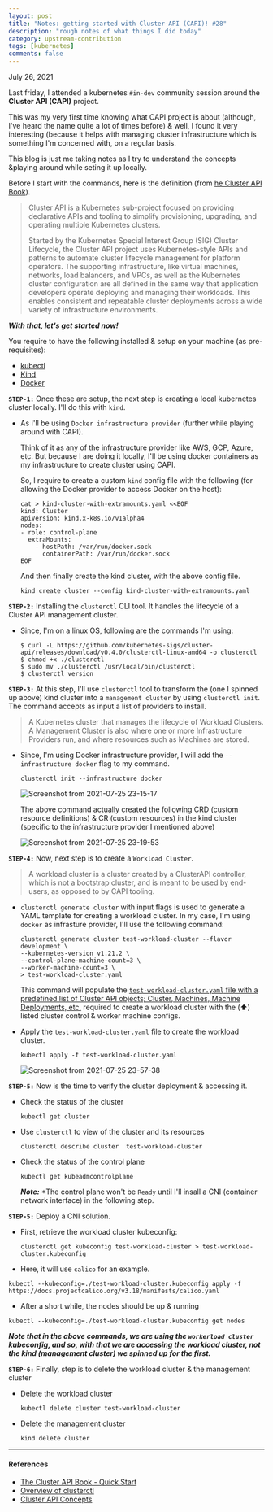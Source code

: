 ```yaml
---
layout: post
title: "Notes: getting started with Cluster-API (CAPI)! #28"
description: "rough notes of what things I did today"
category: upstream-contribution
tags: [kubernetes]
comments: false
---
```


July 26, 2021

Last friday, I attended a kubernetes `#in-dev` community session around the **Cluster API (CAPI)** project.

This was my very first time knowing what CAPI project is about (although, I've heard the name quite a lot of times before) & well, I found it very interesting (because it helps with managing cluster infrastructure which is something I'm concerned with, on a regular basis.

This blog is just me taking notes as I try to understand the concepts &playing around while seting it up locally.

Before I start with the commands, here is the definition (from [he Cluster API Book](https://cluster-api.sigs.k8s.io/introduction.html)).

> Cluster API is a Kubernetes sub-project focused on providing declarative APIs and tooling to simplify provisioning, upgrading, and operating multiple Kubernetes clusters.
> 
> Started by the Kubernetes Special Interest Group (SIG) Cluster Lifecycle, the Cluster API project uses Kubernetes-style APIs and patterns to automate cluster lifecycle management for platform operators. The supporting infrastructure, like virtual machines, networks, load balancers, and VPCs, as well as the Kubernetes cluster configuration are all defined in the same way that application developers operate deploying and managing their workloads. This enables consistent and repeatable cluster deployments across a wide variety of infrastructure environments.

***With that, let's get started now!***

You require to have the following installed & setup on your machine (as pre-requisites):
- [kubectl](https://kubernetes.io/docs/tasks/tools/install-kubectl/)
- [Kind](https://kind.sigs.k8s.io/)
- [Docker](https://www.docker.com/)

**`STEP-1:`** Once these are setup, the next step is creating a local kubernetes cluster locally. I'll do this with `kind`.

- As I'll be using `Docker infrastructure provider` (further while playing around with CAPI). 

  Think of it as any of the infrastructure provider like AWS, GCP, Azure, etc. But because I are doing it locally, I'll be using docker containers as my infrastructure to create cluster using CAPI. 
  
  So, I require to create a custom `kind` config file with the following (for allowing the Docker provider to access Docker on the host):

  ```
  cat > kind-cluster-with-extramounts.yaml <<EOF
  kind: Cluster
  apiVersion: kind.x-k8s.io/v1alpha4
  nodes:
  - role: control-plane
    extraMounts:
      - hostPath: /var/run/docker.sock
        containerPath: /var/run/docker.sock
  EOF
  ```

  And then finally create the kind cluster, with the above config file.

  `kind create cluster --config kind-cluster-with-extramounts.yaml`
  
  
**`STEP-2:`** Installing the `clusterctl` CLI tool. It handles the lifecycle of a Cluster API management cluster.

- Since, I'm on a linux OS, following are the commands I'm using:

  ```
  $ curl -L https://github.com/kubernetes-sigs/cluster-api/releases/download/v0.4.0/clusterctl-linux-amd64 -o clusterctl
  $ chmod +x ./clusterctl
  $ sudo mv ./clusterctl /usr/local/bin/clusterctl
  $ clusterctl version
  ```

**`STEP-3:`** At this step, I'll use `clusterctl` tool to transform the (one I spinned up above) kind cluster into a `management cluster` by using `clusterctl init`. The command accepts as input a list of providers to install.

> A Kubernetes cluster that manages the lifecycle of Workload Clusters. A Management Cluster is also where one or more Infrastructure Providers run, and where resources such as Machines are stored.

- Since, I'm using Docker infrastructure provider, I will add the `--infrastructure docker` flag to my command.

  `clusterctl init --infrastructure docker`
  
   ![Screenshot from 2021-07-25 23-15-17](https://user-images.githubusercontent.com/30499743/126908313-8c59e4aa-c3e5-4940-8ecb-8dc425366449.png)

   The above command actually created the following CRD (custom resource definitions) & CR (custom resources) in the kind cluster (specific to the infrastructure provider I mentioned above)
   
   ![Screenshot from 2021-07-25 23-19-53](https://user-images.githubusercontent.com/30499743/126908439-a6559b8b-1962-4061-b1ef-81d270de9478.png)

**`STEP-4:`** Now, next step is to create a `Workload Cluster`.

> A workload cluster is a cluster created by a ClusterAPI controller, which is not a bootstrap cluster, and is meant to be used by end-users, as opposed to by CAPI tooling.

- `clusterctl generate cluster` with input flags is used to generate a YAML template for creating a workload cluster. In my case, I'm using `docker` as infrasture provider, I'll use the following command:

  ```
  clusterctl generate cluster test-workload-cluster --flavor development \
  --kubernetes-version v1.21.2 \
  --control-plane-machine-count=3 \
  --worker-machine-count=3 \
  > test-workload-cluster.yaml
  ```
  
  This command will populate the [`test-workload-cluster.yaml` file with a predefined list of Cluster API objects; Cluster, Machines, Machine Deployments, etc.](https://gist.github.com/Priyankasaggu11929/487f0090d41d07c44bc4d5fa7b57de34) required to create a workload cluster with the (⬆️) listed cluster control & worker machine configs.

- Apply the `test-workload-cluster.yaml` file to create the workload cluster.

  `kubectl apply -f test-workload-cluster.yaml`
  
  ![Screenshot from 2021-07-25 23-57-38](https://user-images.githubusercontent.com/30499743/126909421-b719a0bf-e59e-4a90-89c9-cdce7978e80e.png)


**`STEP-5:`** Now is the time to verify the cluster deployment & accessing it.

- Check the status of the cluster

  `kubectl get cluster`

- Use `clusterctl` to view of the cluster and its resources

  `clusterctl describe cluster  test-workload-cluster`

- Check the status of the control plane

  `kubectl get kubeadmcontrolplane`
  
  ***Note:*** *The control plane won't be `Ready` until I'll insall a CNI (container network interface) in the following step.

  

**`STEP-5:`** Deploy a CNI solution.

- First, retrieve the workload cluster kubeconfig:

  `clusterctl get kubeconfig test-workload-cluster > test-workload-cluster.kubeconfig`
  
 - Here, it will use `calico` for an example.

  `kubectl --kubeconfig=./test-workload-cluster.kubeconfig apply -f https://docs.projectcalico.org/v3.18/manifests/calico.yaml`

 - After a short while, the nodes should be up & running

  `kubectl --kubeconfig=./test-workload-cluster.kubeconfig get nodes`
  
   ***Note that in the above commands, we are using the `workerload cluster` kubeconfig, and so, with that we are accessing the workload cluster, not the kind (management cluster) we spinned up for the first.***
 
**`STEP-6:`** Finally, step is to delete the workload cluster & the management cluster

- Delete the workload cluster

  `kubectl delete cluster test-workload-cluster`

- Delete the management cluster
   
  `kind delete cluster`

---

#### References

- [The Cluster API Book - Quick Start](https://cluster-api.sigs.k8s.io/user/quick-start.html)
- [Overview of clusterctl](https://cluster-api.sigs.k8s.io/clusterctl/overview.html)
- [Cluster API Concepts](https://cluster-api.sigs.k8s.io/user/concepts.html)
